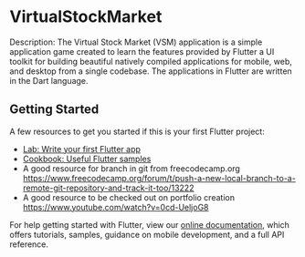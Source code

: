 # VirtualStockMarket
Description: The Virtual Stock Market (VSM) application is a simple application game created to learn the features provided by  Flutter a UI toolkit for building beautiful natively compiled applications for mobile, web, and desktop from a single codebase. The applications in Flutter are written in the Dart language.


## Getting Started

A few resources to get you started if this is your first Flutter project:

- [Lab: Write your first Flutter app](https://flutter.dev/docs/get-started/codelab)
- [Cookbook: Useful Flutter samples](https://flutter.dev/docs/cookbook)
- A good resource for branch in git from freecodecamp.org https://www.freecodecamp.org/forum/t/push-a-new-local-branch-to-a-remote-git-repository-and-track-it-too/13222
- A good resource to be checked out on portfolio creation https://www.youtube.com/watch?v=0cd-UeljoG8

For help getting started with Flutter, view our
[online documentation](https://flutter.dev/docs), which offers tutorials,
samples, guidance on mobile development, and a full API reference.
